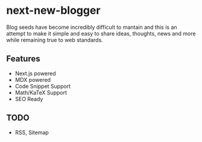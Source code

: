 # next-new-blogger

Blog seeds have become incredibly difficult to mantain and this is an attempt to make it simple and easy to share ideas, thoughts, news and more while remaining true to web standards.

## Features

- Next.js powered
- MDX powered
- Code Snippet Support
- Math/KaTeX Support
- SEO Ready

## TODO

- RSS, Sitemap
